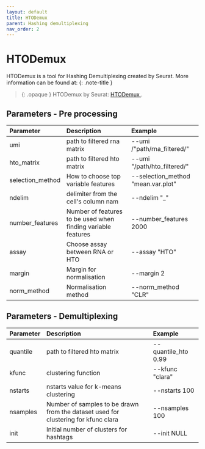 ```yaml
---
layout: default
title: HTODemux
parent: Hashing demultiplexing
nav_order: 2
---
```

# HTODemux

HTODemux is a tool for Hashing Demultiplexing created by Seurat. More information can be found at:
{: .note-title }
> {: .opaque }
> HTODemux by Seurat:
> [HTODemux ](https://satijalab.org/seurat/articles/hashing_vignette.html).


## Parameters - Pre processing

| Parameter   | Description| Example |
|:-------------|:------------------|:------|
| umi  | path to filtered rna matrix | --umi /"path/rna_filtered/"  |
| hto_matrix | path to filtered hto matrix   | --umi "/path/hto_filtered/"  |
| selection_method  | How to choose top variable features      | --selection_method "mean.var.plot"  |
| ndelim      | delimiter from the cell's column nam | --ndelim "_"  |
| number_features  | Number of features to be used when finding variable features | --number_features 2000  |
| assay       | Choose assay between RNA or HTO | --assay "HTO" |
| margin      | Margin for normalisation | --margin 2  |
| norm_method | Normalisation method | --norm_method "CLR" |

## Parameters - Demultiplexing

| Parameter   | Description| Example |
|:-------------|:------------------|:------|
| quantile | path to filtered hto matrix   | --quantile_hto 0.99  |
| kfunc  | clustering function  | --kfunc "clara" |
| nstarts      | nstarts value for k-means clustering | --nstarts 100 |
| nsamples  | Number of samples to be drawn from the dataset used for clustering for kfunc clara | --nsamples 100  |
| init       | Initial number of clusters for hashtags | --init NULL |
